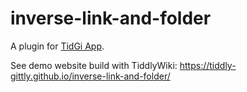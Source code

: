 # inverse-link-and-folder

A plugin for [TidGi App](https://github.com/tiddly-gittly/TidGi-Desktop).

See demo website build with TiddlyWiki: https://tiddly-gittly.github.io/inverse-link-and-folder/
